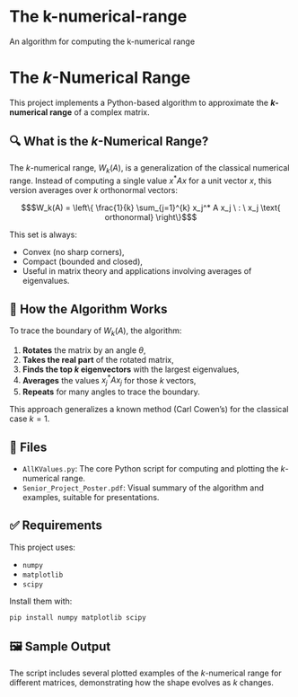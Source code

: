 # The k-numerical-range
An algorithm for computing the k-numerical range

# The $k$-Numerical Range

This project implements a Python-based algorithm to approximate the **$k$-numerical range** of a complex matrix.

## 🔍 What is the $k$-Numerical Range?

The $k$-numerical range, $W_k(A)$, is a generalization of the classical numerical range. Instead of computing a single value $x^*Ax$ for a unit vector $x$, this version averages over $k$ orthonormal vectors:
```math
$W_k(A) = \left\{ \frac{1}{k} \sum_{j=1}^{k} x_j^* A x_j \ : \ x_j \text{ orthonormal} \right\}$
```
This set is always:
- Convex (no sharp corners),
- Compact (bounded and closed),
- Useful in matrix theory and applications involving averages of eigenvalues.

## 🧠 How the Algorithm Works

To trace the boundary of $W_k(A)$, the algorithm:
1. **Rotates** the matrix by an angle $\theta$,
2. **Takes the real part** of the rotated matrix,
3. **Finds the top $k$ eigenvectors** with the largest eigenvalues,
4. **Averages** the values $x_j^* A x_j$ for those $k$ vectors,
5. **Repeats** for many angles to trace the boundary.

This approach generalizes a known method (Carl Cowen’s) for the classical case $k = 1$.

## 📁 Files

- `AllKValues.py`: The core Python script for computing and plotting the $k$-numerical range.
- `Senior_Project_Poster.pdf`: Visual summary of the algorithm and examples, suitable for presentations.

## ✅ Requirements

This project uses:
- `numpy`
- `matplotlib`
- `scipy`

Install them with:

```bash
pip install numpy matplotlib scipy
```

## 🖼️ Sample Output

The script includes several plotted examples of the $k$-numerical range for different matrices, demonstrating how the shape evolves as $k$ changes.

